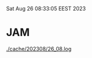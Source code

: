 Sat Aug 26 08:33:05 EEST 2023
# JAM
<a href='./cache/202308/26_08.log'>./cache/202308/26_08.log</a>
